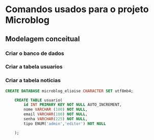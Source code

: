 # Comandos usados para o projeto Microblog

## Modelagem conceitual

### Criar o banco de dados

### Criar a tabela usuarios

### Criar a tabela noticias


```sql
CREATE DATABASE microblog_elioise CHARACTER SET utf8mb4;
```

```sql
    CREATE TABLE usuario(
        id INT PRIMARY KEY NOT NULL AUTO_INCREMENT,
        nome VARCHAR (100) NOT NULL,
        email VARCHAR(100) NOT NULL,
        senha VARCHAR(225) NOT NULL,
        tipo ENUM('admin','editor') NOT NULL

    );
```